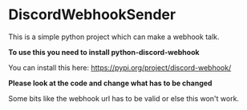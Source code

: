 # DiscordWebhookSender
This is a simple python project which can make a webhook talk.

**To use this you need to install python-discord-webhook**

You can install this here: https://pypi.org/project/discord-webhook/

**Please look at the code and change what has to be changed**

Some bits like the webhook url has to be valid or else this won't work.
